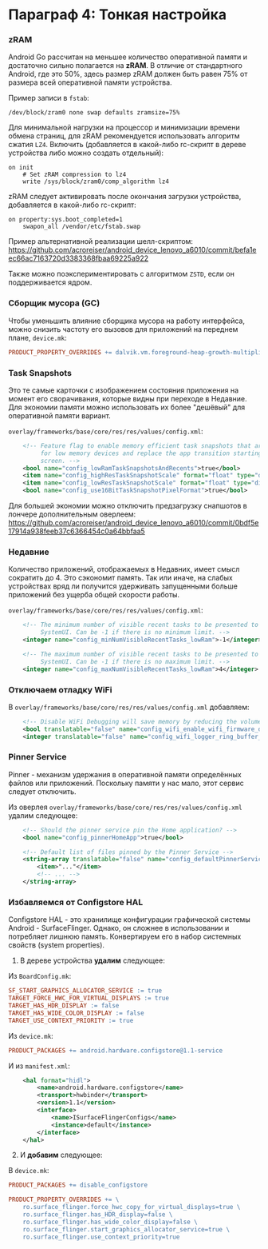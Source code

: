 # Параграф 4: Тонкая настройка

### zRAM

Android Go рассчитан на меньшее количество оперативной памяти и достаточно сильно полагается на **zRAM**. В отличие от стандартного Android, где это 50%, здесь размер zRAM должен быть равен 75% от размера всей оперативной памяти устройства.

Пример записи в `fstab`:

```
/dev/block/zram0 none swap defaults zramsize=75%
```

Для минимальной нагрузки на процессор и минимизации времени обмена страниц, для zRAM рекомендуется использовать алгоритм сжатия `LZ4`.
Включить (добавляется в какой-либо rc-скрипт в дереве устройства либо можно создать отдельный):
```
on init
	# Set zRAM compression to lz4
	write /sys/block/zram0/comp_algorithm lz4
```
zRAM следует активировать после окончания загрузки устройства, добавляется в какой-либо rc-скрипт:

```
on property:sys.boot_completed=1
	swapon_all /vendor/etc/fstab.swap
```

Пример альтернативной реализации шелл-скриптом:
https://github.com/acroreiser/android_device_lenovo_a6010/commit/befa1eec66ac7163720d3383368fbaa69225a922

Также можно поэкспериментировать с алгоритмом `ZSTD`, если он поддерживается ядром.

### Сборщик мусора (GC)

Чтобы уменьшить влияние сборщика мусора на работу интерфейса, можно снизить частоту его вызовов для приложений на переднем плане, `device.mk`:

```makefile
PRODUCT_PROPERTY_OVERRIDES += dalvik.vm.foreground-heap-growth-multiplier=2.0
```

### Task Snapshots

Это те самые карточки с изображением состояния приложения на момент его сворачивания, которые видны при переходе в Недавние. Для экономии памяти можно использовать их более "дешёвый" для оперативной памяти вариант.

`overlay/frameworks/base/core/res/res/values/config.xml`:

```xml
    <!-- Feature flag to enable memory efficient task snapshots that are used in recents optimized
         for low memory devices and replace the app transition starting window with the splash
         screen. -->
    <bool name="config_lowRamTaskSnapshotsAndRecents">true</bool>
    <item name="config_highResTaskSnapshotScale" format="float" type="dimen">0.8</item>
    <item name="config_lowResTaskSnapshotScale" format="float" type="dimen">0.3</item>
    <bool name="config_use16BitTaskSnapshotPixelFormat">true</bool>
```

Для большей экономии можно отключить предзагрузку снапшотов в лончере дополнительным оверлеем:
https://github.com/acroreiser/android_device_lenovo_a6010/commit/0bdf5e17914a938feeb37c6366454c0a64bbfaa5

### Недавние

Количество приложений, отображаемых в Недавних, имеет смысл сократить до 4.
Это сэкономит память. Так или иначе, на слабых устройствах вряд ли получится удерживать запущенными больше приложений без ущерба общей скорости работы.

`overlay/frameworks/base/core/res/res/values/config.xml`:

```xml
    <!-- The minimum number of visible recent tasks to be presented to the user through the
         SystemUI. Can be -1 if there is no minimum limit. -->
    <integer name="config_minNumVisibleRecentTasks_lowRam">-1</integer>

    <!-- The maximum number of visible recent tasks to be presented to the user through the
         SystemUI. Can be -1 if there is no maximum limit. -->
    <integer name="config_maxNumVisibleRecentTasks_lowRam">4</integer>
```

### Отключаем отладку WiFi

В `overlay/frameworks/base/core/res/res/values/config.xml` добавляем:
```xml
    <!-- Disable WiFi Debugging will save memory by reducing the volume of WiFi firmware debug information -->
    <bool translatable="false" name="config_wifi_enable_wifi_firmware_debugging">false</bool>
    <integer translatable="false" name="config_wifi_logger_ring_buffer_verbose_size_limit_kb">64</integer>
```
### Pinner Service

Pinner - механизм удержания в оперативной памяти определённых файлов или приложений. Поскольку памяти у нас мало, этот сервис следует отключить.

Из оверлея `overlay/frameworks/base/core/res/res/values/config.xml` удалим следующее:

```xml
    <!-- Should the pinner service pin the Home application? -->
    <bool name="config_pinnerHomeApp">true</bool>
```

```xml
    <!-- Default list of files pinned by the Pinner Service -->
    <string-array translatable="false" name="config_defaultPinnerServiceFiles">
        <item>"..."</item>
        <!-- ... -->
    </string-array>
```

### Избавляемся от Configstore HAL

Configstore HAL - это хранилище конфигурации графической системы Android - SurfaceFlinger.
Однако, он сложнее в использовании и потребляет лишнюю память.
Конвертируем его в набор системных свойств (system properties).

1. В дереве устройства **удалим** следующее:

Из `BoardConfig.mk`:

```makefile
SF_START_GRAPHICS_ALLOCATOR_SERVICE := true
TARGET_FORCE_HWC_FOR_VIRTUAL_DISPLAYS := true
TARGET_HAS_HDR_DISPLAY := false
TARGET_HAS_WIDE_COLOR_DISPLAY := false
TARGET_USE_CONTEXT_PRIORITY := true
```

Из `device.mk`:

```makefile
PRODUCT_PACKAGES += android.hardware.configstore@1.1-service
```

И из `manifest.xml`:

```xml
    <hal format="hidl">
        <name>android.hardware.configstore</name>
        <transport>hwbinder</transport>
        <version>1.1</version>
        <interface>
            <name>ISurfaceFlingerConfigs</name>
            <instance>default</instance>
        </interface>
    </hal>
```

2. И **добавим** следующее:

В `device.mk`:

```makefile
PRODUCT_PACKAGES += disable_configstore

PRODUCT_PROPERTY_OVERRIDES += \
    ro.surface_flinger.force_hwc_copy_for_virtual_displays=true \
    ro.surface_flinger.has_HDR_display=false \
    ro.surface_flinger.has_wide_color_display=false \
    ro.surface_flinger.start_graphics_allocator_service=true \
    ro.surface_flinger.use_context_priority=true
```